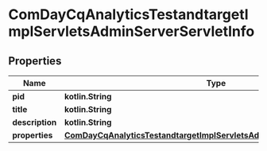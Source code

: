 
# ComDayCqAnalyticsTestandtargetImplServletsAdminServerServletInfo

## Properties
Name | Type | Description | Notes
------------ | ------------- | ------------- | -------------
**pid** | **kotlin.String** |  |  [optional]
**title** | **kotlin.String** |  |  [optional]
**description** | **kotlin.String** |  |  [optional]
**properties** | [**ComDayCqAnalyticsTestandtargetImplServletsAdminServerServletProperties**](ComDayCqAnalyticsTestandtargetImplServletsAdminServerServletProperties.md) |  |  [optional]



